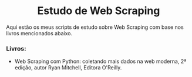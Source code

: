 <h1 align="center">Estudo de Web Scraping</h1>

Aqui estão os meus scripts de estudo sobre Web Scraping com base nos livros mencionados abaixo.

### Livros:
- Web Scraping com Python: coletando mais dados na web moderna, 2ª edição, autor Ryan Mitchell, Editora O'Reilly.

<!--
- Python Web Scraping: Hands-on data scraping and crawling using PyQT, Selnium, HTML and Python, 2ª edição, autor Katharine Jarmul e Richard Lawson, Editora Packt.
-->
